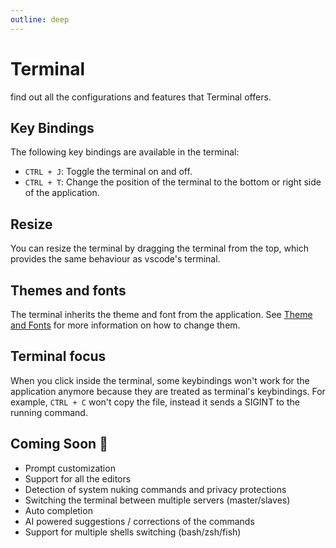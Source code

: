 ```yaml
---
outline: deep
---
```


# Terminal

find out all the configurations and features that Terminal offers.

## Key Bindings
The following key bindings are available in the terminal:

* `CTRL + J`: Toggle the terminal on and off.
* `CTRL + T`: Change the position of the terminal to the bottom or right side of the application.

## Resize
You can resize the terminal by dragging the terminal from the top, which provides the same behaviour as vscode's terminal.

## Themes and fonts
The terminal inherits the theme and font from the application. See [Theme and Fonts](/themes-and-fonts) for more information on how to change them.

## Terminal focus
When you click inside the terminal, some keybindings won't work for the application anymore because they are treated as terminal's keybindings. 
For example, `CTRL + C` won't copy the file, instead it sends a SIGINT to the running command.

## Coming Soon :rocket:
* Prompt customization
* Support for all the editors
* Detection of system nuking commands and privacy protections
* Switching the terminal between multiple servers (master/slaves)
* Auto completion
* AI powered suggestions / corrections of the commands
* Support for multiple shells switching (bash/zsh/fish)
